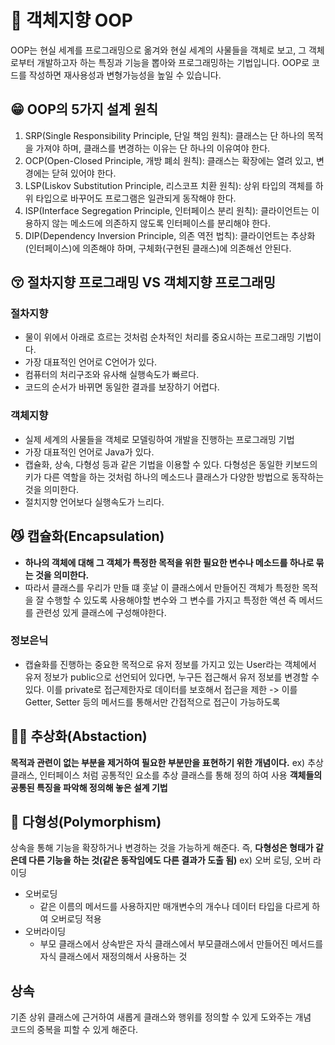 # 🤨 객체지향 OOP
OOP는 현실 세계를 프로그래밍으로 옮겨와 현실 세계의 사물들을 객체로 보고, 그 객체로부터 개발하고자 하는 특징과 기능을 뽑아와 프로그래밍하는 기법입니다. OOP로 코드를 작성하면 재사용성과 변형가능성을 높일 수 있습니다.

## 😁 OOP의 5가지 설계 원칙
1. SRP(Single Responsibility Principle, 단일 책임 원칙): 클래스는 단 하나의 목적을 가져야 하며, 클래스를 변경하는 이유는 단 하나의 이유여야 한다.
2. OCP(Open-Closed Principle, 개방 폐쇠 원칙): 클래스는 확장에는 열려 있고, 변경에는 닫혀 있어야 한다.
3. LSP(Liskov Substitution Principle, 리스코프 치환 원칙): 상위 타입의 객체를 하위 타입으로 바꾸어도 프로그램은 일관되게 동작해야 한다.
4. ISP(Interface Segregation Principle, 인터페이스 분리 원칙): 클라이언트는 이용하지 않는 메소드에 의존하지 않도록 인터페이스를 분리해야 한다.
5. DIP(Dependency Inversion Principle, 의존 역전 법칙): 클라이언트는 추상화(인터페이스)에 의존해야 하며, 구체화(구현된 클래스)에 의존해선 안된다.
 
## 😚 절차지향 프로그래밍 VS 객체지향 프로그래밍
### 절차지향
- 물이 위에서 아래로 흐르는 것처럼 순차적인 처리를 중요시하는 프로그래밍 기법이다.
- 가장 대표적인 언어로 C언어가 있다.
- 컴퓨터의 처리구조와 유사해 실행속도가 빠르다.
- 코드의 순서가 바뀌면 동일한 결과를 보장하기 어렵다.
### 객체지향
- 실제 세계의 사물들을 객체로 모델링하여 개발을 진행하는 프로그래밍 기법
- 가장 대표적인 언어로 Java가 있다.
- 캡슐화, 상속, 다형성 등과 같은 기법을 이용할 수 있다. 다형성은 동일한 키보드의 키가 다른 역할을 하는 것처럼 하나의 메소드나 클래스가 다양한 방법으로 동작하는 것을 의미한다.
- 절치지향 언어보다 실행속도가 느리다.

## 😼 캡슐화(Encapsulation)
- **하나의 객체에 대해 그 객체가 특정한 목적을 위한 필요한 변수나 메소드를 하나로 묶는 것을 의미한다.**
- 따라서 클래스를 우리가 만들 떄 훗날 이 클래스에서 만들어진 객체가 특정한 목적을 잘 수행할 수 있도록 사용해야할 변수와 그 변수를 가지고 특정한 액션 즉 메서드를 관련성 있게 클래스에 구성해야한다.
### 정보은닉
- 캡슐화를 진행하는 중요한 목적으로 유저 정보를 가지고 있는 User라는 객체에서 유저 정보가 public으로 선언되어 있다면, 누구든 접근해서 유저 정보를 변경할 수 있다. 이를 private로 접근제한자로 데이터를 보호해서 접근을 제한 -> 이를 Getter, Setter 등의 메서드를 통해서만 간접적으로 접근이 가능하도록
  
## 🐱‍👤 추상화(Abstaction)
**목적과 관련이 없는 부분을 제거하여 필요한 부분만을 표현하기 위한 개념이다.**
ex) 추상 클래스, 인터페이스 처럼 공통적인 요소를 추상 클래스를 통해 정의 하여 사용 **객체들의 공통된 특징을 파악해 정의해 놓은 설계 기법**
  
## 🤖 다형성(Polymorphism)
상속을 통해 기능을 확장하거나 변경하는 것을 가능하게 해준다. 즉, **다형성은 형태가 같은데 다른 기능을 하는 것(같은 동작임에도 다른 결과가 도출 됨)**
ex) 오버 로딩, 오버 라이딩
- 오버로딩
    - 같은 이름의 메서드를 사용하지만 매개변수의 개수나 데이터 타입을 다르게 하여 오버로딩 적용
- 오버라이딩
    - 부모 클래스에서 상속받은 자식 클래스에서 부모클래스에서 만들어진 메서드를 자식 클래스에서 재정의해서 사용하는 것
  
## 상속
기존 상위 클래스에 근거하여 새롭게 클래스와 행위를 정의할 수 있게 도와주는 개념  
코드의 중복을 피할 수 있게 해준다.
  
